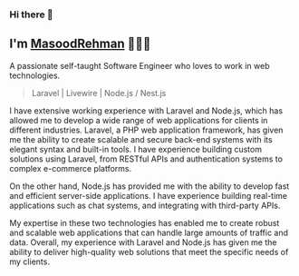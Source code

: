 ### Hi there 👋

## I'm [MasoodRehman](masoodrehman.com) 👨🏻‍💻

A passionate self-taught Software Engineer who loves to work in web technologies.
> Laravel | Livewire | Node.js / Nest.js

I have extensive working experience with Laravel and Node.js, which has allowed me to develop a wide range of web applications for clients in different industries. Laravel, a PHP web application framework, has given me the ability to create scalable and secure back-end systems with its elegant syntax and built-in tools. I have experience building custom solutions using Laravel, from RESTful APIs and authentication systems to complex e-commerce platforms. 

On the other hand, Node.js has provided me with the ability to develop fast and efficient server-side applications. I have experience building real-time applications such as chat systems, and integrating with third-party APIs.

 My expertise in these two technologies has enabled me to create robust and scalable web applications that can handle large amounts of traffic and data. Overall, my experience with Laravel and Node.js has given me the ability to deliver high-quality web solutions that meet the specific needs of my clients.
